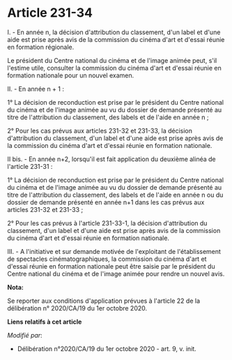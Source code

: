 # Article 231-34

I. - En année n, la décision d'attribution du classement, d'un label et d'une aide est prise après avis de la commission du
cinéma d'art et d'essai réunie en formation régionale.

Le président du Centre national du cinéma et de l'image animée peut, s'il l'estime utile, consulter la commission du cinéma
d'art et d'essai réunie en formation nationale pour un nouvel examen.

II. - En année n + 1 :

1° La décision de reconduction est prise par le président du Centre national du cinéma et de l'image animée au vu du dossier
de demande présenté au titre de l'attribution du classement, des labels et de l'aide en année n ;

2° Pour les cas prévus aux articles 231-32 et 231-33, la décision d'attribution du classement, d'un label et d'une aide est
prise après avis de la commission du cinéma d'art et d'essai réunie en formation nationale.

II bis. - En année n+2, lorsqu'il est fait application du deuxième alinéa de l'article 231-31 :

1° La décision de reconduction est prise par le président du Centre national du cinéma et de l'image animée au vu du dossier
de demande présenté au titre de l'attribution du classement, des labels et de l'aide en année n ou du dossier de demande
présenté en année n+1 dans les cas prévus aux articles 231-32 et 231-33 ;

2° Pour les cas prévus à l'article 231-33-1, la décision d'attribution du classement, d'un label et d'une aide est prise
après avis de la commission du cinéma d'art et d'essai réunie en formation nationale.

III. - A l'initiative et sur demande motivée de l'exploitant de l'établissement de spectacles cinématographiques, la
commission du cinéma d'art et d'essai réunie en formation nationale peut être saisie par le président du Centre national du
cinéma et de l'image animée pour rendre un nouvel avis.

**Nota:**

Se reporter aux conditions d'application prévues à l'article 22 de la délibération n° 2020/CA/19 du 1er octobre 2020.

**Liens relatifs à cet article**

_Modifié par_:

  - Délibération n°2020/CA/19 du 1er octobre 2020 - art. 9, v. init.
